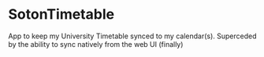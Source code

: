 # SotonTimetable
App to keep my University Timetable synced to my calendar(s). Superceded by the ability to sync natively from the web UI (finally)

